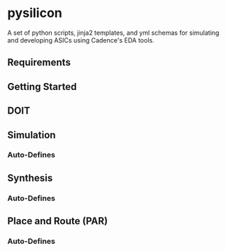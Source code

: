 # pysilicon
A set of python scripts, jinja2 templates, and yml schemas for simulating and developing ASICs using Cadence's EDA tools.

## Requirements
## Getting Started 
## DOIT
## Simulation
### Auto-Defines
## Synthesis 
### Auto-Defines
## Place and Route (PAR) 
### Auto-Defines
